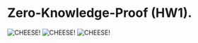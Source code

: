 # Zero-Knowledge-Proof (HW1).
![CHEESE!](https://user-images.githubusercontent.com/74861262/166649542-67389dce-723f-4cdb-b8c6-3bda7f277ca0.png)
![CHEESE!](https://user-images.githubusercontent.com/74861262/166649591-d9fb4a80-dc37-4033-a438-e442a2bb8dce.png)
![CHEESE!](https://user-images.githubusercontent.com/74861262/166649713-bab9c66d-c74e-4c80-875d-4a3a810a118c.png)
